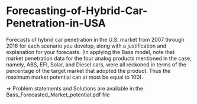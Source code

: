 # Forecasting-of-Hybrid-Car-Penetration-in-USA

Forecasts of hybrid car penetration in the U.S. market from 2007 through
2016 for each scenario you develop, along with a justification and explanation for your
forecasts. (In applying the Bass model, note that market penetration data for the four analog
products mentioned in the case, namely, ABS, EFI, Solar, and Diesel cars, were all reckoned in
terms of the percentage of the target market that adopted the product. Thus the maximum
market potential can at most be equal to 100).

=> Problem statements and Solutions are available in the Bass_Forecasted_Market_potential.pdf file
